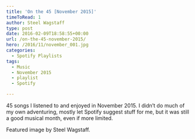 ```yaml
---
title: 'On the 45 [November 2015]'
timeToRead: 1 
author: Steel Wagstaff
type: post
date: 2016-02-09T18:58:55+00:00
url: /on-the-45-november-2015/
hero: /2016/11/november_001.jpg
categories:
  - Spotify Playlists
tags:
  - Music
  - November 2015
  - playlist
  - Spotify

---
```

45 songs I listened to and enjoyed in November 2015. I didn&#8217;t do much of my own adventuring, mostly let Spotify suggest stuff for me, but it was still a good musical month, even if more limited.



Featured image by Steel Wagstaff.